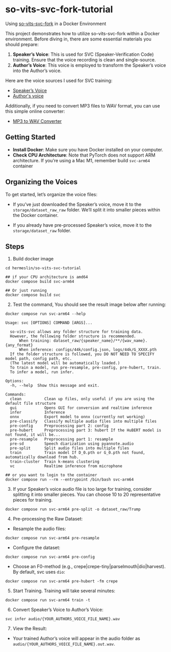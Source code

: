 # so-vits-svc-fork-tutorial
Using [so-vits-svc-fork](https://github.com/voicepaw/so-vits-svc-fork) in a Docker Environment

This project demonstrates how to utilize so-vits-svc-fork within a Docker environment. Before diving in, there are some essential materials you should prepare:

1. **Speaker’s Voice**: This is used for SVC (Speaker-Verification Code) training. Ensure that the voice recording is clean and single-source.
2. **Author’s Voice**: This voice is employed to transform the Speaker’s voice into the Author’s voice.

Here are the voice sources I used for SVC training:
- [Speaker’s Voice](https://www.kaggle.com/datasets/etaifour/trump-speeches-audio-and-word-transcription)
- [Author's voice](https://www.looperman.com/acapellas/genres/rap-acapellas-vocals-sounds-samples-download)

Additionally, if you need to convert MP3 files to WAV format, you can use this simple online converter:
- [MP3 to WAV Converter](https://www.freeconvert.com/mp3-to-wav)

## Getting Started
- **Install Docker**: Make sure you have Docker installed on your computer.
- **Check CPU Architecture**: Note that PyTorch does not support ARM architecture. If you’re using a Mac M1, remember build `svc-arm64` container

## Organizing the Voices
To get started, let’s organize the voice files:
- If you’ve just downloaded the Speaker’s voice, move it to the `storage/dataset_raw_raw` folder. We’ll split it into smaller pieces within the Docker container.

- If you already have pre-processed Speaker’s voice, move it to the `storage/dataset_raw` folder.

## Steps
1. Build docker image
```shell
cd hermeslin/so-vits-svc-tutorial

## if your CPU architecture is amd64
docker compose build svc-arm64

## Or just running
docker compose build svc
```

2. Test the command, You should see the result image below after running:
```shell
docker compose run svc-arm64 --help

Usage: svc [OPTIONS] COMMAND [ARGS]...

  so-vits-svc allows any folder structure for training data.
  However, the following folder structure is recommended.
      When training: dataset_raw/{speaker_name}/**/{wav_name}.{any_format}
      When inference: configs/44k/config.json, logs/44k/G_XXXX.pth
  If the folder structure is followed, you DO NOT NEED TO SPECIFY model path, config path, etc.
  (The latest model will be automatically loaded.)
  To train a model, run pre-resample, pre-config, pre-hubert, train.
  To infer a model, run infer.

Options:
  -h, --help  Show this message and exit.

Commands:
  clean          Clean up files, only useful if you are using the default file structure
  gui            Opens GUI for conversion and realtime inference
  infer          Inference
  onnx           Export model to onnx (currently not working)
  pre-classify   Classify multiple audio files into multiple files
  pre-config     Preprocessing part 2: config
  pre-hubert     Preprocessing part 3: hubert If the HuBERT model is not found, it will be...
  pre-resample   Preprocessing part 1: resample
  pre-sd         Speech diarization using pyannote.audio
  pre-split      Split audio files into multiple files
  train          Train model If D_0.pth or G_0.pth not found, automatically download from hub.
  train-cluster  Train k-means clustering
  vc             Realtime inference from microphone

## or you want to login to the container
docker compose run --rm --entrypoint /bin/bash svc-arm64
```

3. If your Speaker’s voice audio file is too large for training, consider splitting it into smaller pieces. You can choose 10 to 20 representative pieces for training.
```shell
docker compose run svc-arm64 pre-split -o dataset_raw/Trump
```

4. Pre-processing the Raw Dataset:
  - Resample the audio files:
```shell
docker compose run svc-arm64 pre-resample
```
  - Configure the dataset:
```shell
docker compose run svc-arm64 pre-config
```
  - Choose an F0-method (e.g., crepe|crepe-tiny|parselmouth|dio|harvest). By default, svc uses `dio`:
```shell
docker compose run svc-arm64 pre-hubert -fm crepe
```

5. Start Training. Training will take several minutes:
```shell
docker compose run svc-arm64 train -t
```

6. Convert Speaker’s Voice to Author’s Voice:
```shell
svc infer audio/{YOUR_AUTHORS_VOICE_FILE_NAME}.wav
```

7. View the Result:
  - Your trained Author’s voice will appear in the audio folder as `audio/{YOUR_AUTHORS_VOICE_FILE_NAME}.out.wav`.